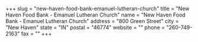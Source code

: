 +++
slug = "new-haven-food-bank-emanuel-lutheran-church"
title = "New Haven Food Bank - Emanuel Lutheran Church"
name = "New Haven Food Bank - Emanuel Lutheran Church"
address = "800 Green Street"
city = "New Haven"
state = "IN"
postal = "46774"
website = ""
phone = "260-749-2163"
fax = ""
+++
